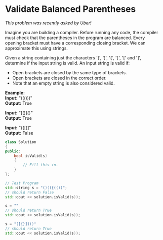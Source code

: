 # Validate Balanced Parentheses

<p>
<em>This problem was recently asked by Uber!</em>

Imagine you are building a compiler. Before running any code, the compiler must check that the parentheses in the program are balanced. Every opening bracket must have a corresponding closing bracket. We can approximate this using strings.

Given a string containing just the characters '(', ')', '{', '}', '[' and ']', determine if the input string is valid.
An input string is valid if:
- Open brackets are closed by the same type of brackets.
- Open brackets are closed in the correct order.
- Note that an empty string is also considered valid.

**Example:**<br />
**Input:** "((()))"<br />
**Output:** True<br />

**Input:** "[()]{}"<br />
**Output:** True<br />

**Input:** "({[)]"<br />
**Output:** False<br />
</p>

```cpp
class Solution
{
public:
    bool isValid(s)
    {
        // Fill this in.
    }
};

// Test Program
std::string s = "()(){(())";
// should return False
std::cout << solution.isValid(s));

s = ""
// should return True
std::cout << solution.isValid(s));

s = "([{}])()"
// should return True
std::cout << solution.isValid(s));
```